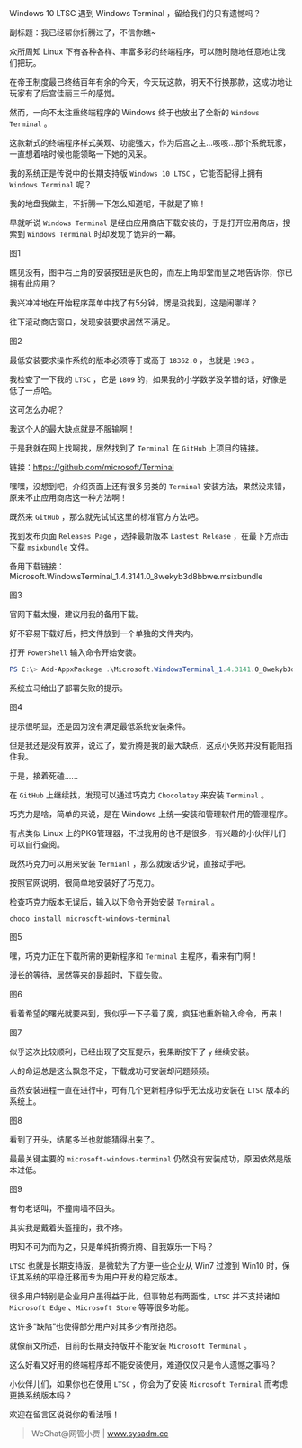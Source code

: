 Windows 10 LTSC 遇到 Windows Terminal ，留给我们的只有遗憾吗？

副标题：我已经帮你折腾过了，不信你瞧~



众所周知 Linux 下有各种各样、丰富多彩的终端程序，可以随时随地任意地让我们把玩。

在帝王制度最已终结百年有余的今天，今天玩这款，明天不行换那款，这成功地让玩家有了后宫佳丽三千的感觉。

然而，一向不太注重终端程序的 Windows 终于也放出了全新的 `Windows Terminal` 。

这款新式的终端程序样式美观、功能强大，作为后宫之主...咳咳...那个系统玩家，一直想着啥时候也能领略一下她的风采。

我的系统正是传说中的长期支持版 `Windows 10 LTSC` ，它能否配得上拥有 `Windows Terminal` 呢？

我的地盘我做主，不折腾一下怎么知道呢，干就是了嘛！



早就听说 `Windows Terminal` 是经由应用商店下载安装的，于是打开应用商店，搜索到 `Windows Terminal` 时却发现了诡异的一幕。

图1



瞧见没有，图中右上角的安装按钮是灰色的，而左上角却堂而皇之地告诉你，你已拥有此应用？

我兴冲冲地在开始程序菜单中找了有5分钟，愣是没找到，这是闹哪样？

往下滚动商店窗口，发现安装要求居然不满足。

图2



最低安装要求操作系统的版本必须等于或高于 `18362.0` ，也就是 `1903` 。

我检查了一下我的 `LTSC` ，它是 `1809` 的，如果我的小学数学没学错的话，好像是低了一点哈。

这可怎么办呢？



我这个人的最大缺点就是不服输啊！

于是我就在网上找啊找，居然找到了 `Terminal` 在 `GitHub` 上项目的链接。

链接：https://github.com/microsoft/Terminal

嘿嘿，没想到吧，介绍页面上还有很多另类的 `Terminal` 安装方法，果然没来错，原来不止应用商店这一种方法啊！

既然来 `GitHub` ，那么就先试试这里的标准官方方法吧。

找到发布页面 `Releases Page` ，选择最新版本 `Lastest Release` ，在最下方点击下载 `msixbundle` 文件。

备用下载链接：Microsoft.WindowsTerminal_1.4.3141.0_8wekyb3d8bbwe.msixbundle

图3



官网下载太慢，建议用我的备用下载。

好不容易下载好后，把文件放到一个单独的文件夹内。

打开 `PowerShell` 输入命令开始安装。

```powershell
PS C:\> Add-AppxPackage .\Microsoft.WindowsTerminal_1.4.3141.0_8wekyb3d8bbwe.msixbundle
```

系统立马给出了部署失败的提示。

图4



提示很明显，还是因为没有满足最低系统安装条件。

但是我还是没有放弃，说过了，爱折腾是我的最大缺点，这点小失败并没有能阻挡住我。

于是，接着死磕......



在 `GitHub` 上继续找，发现可以通过巧克力 `Chocolatey` 来安装 `Terminal` 。

巧克力是啥，简单的来说，是在 Windows 上统一安装和管理软件用的管理程序。

有点类似 Linux 上的PKG管理器，不过我用的也不是很多，有兴趣的小伙伴儿们可以自行查阅。

既然巧克力可以用来安装 `Termianl` ，那么就废话少说，直接动手吧。

按照官网说明，很简单地安装好了巧克力。

检查巧克力版本无误后，输入以下命令开始安装 `Terminal` 。

```
choco install microsoft-windows-terminal
```

图5



嘿，巧克力正在下载所需的更新程序和 `Terminal` 主程序，看来有门啊！

漫长的等待，居然等来的是超时，下载失败。

图6



看着希望的曙光就要来到，我似乎一下子着了魔，疯狂地重新输入命令，再来！

图7



似乎这次比较顺利，已经出现了交互提示，我果断按下了 `y` 继续安装。

人的命运总是这么飘忽不定，下载成功可安装却问题频频。

虽然安装进程一直在进行中，可有几个更新程序似乎无法成功安装在 `LTSC` 版本的系统上。

图8



看到了开头，结尾多半也就能猜得出来了。

最最关键主要的 `microsoft-windows-terminal` 仍然没有安装成功，原因依然是版本过低。

图9



有句老话叫，不撞南墙不回头。

其实我是戴着头盔撞的，我不疼。

明知不可为而为之，只是单纯折腾折腾、自我娱乐一下吗？



`LTSC` 也就是长期支持版，是微软为了方便一些企业从 Win7 过渡到 Win10 时，保证其系统的平稳迁移而专为用户开发的稳定版本。

很多用户特别是企业用户虽得益于此，但事物总有两面性，`LTSC` 并不支持诸如 `Microsoft Edge` 、`Microsoft Store` 等等很多功能。

这许多“缺陷”也使得部分用户对其多少有所抱怨。

就像前文所述，目前的长期支持版并不能安装 `Microsoft Terminal` 。

这么好看又好用的终端程序却不能安装使用，难道仅仅只是令人遗憾之事吗？

小伙伴儿们，如果你也在使用 `LTSC` ，你会为了安装 `Microsoft Terminal` 而考虑更换系统版本吗？

欢迎在留言区说说你的看法哦！



> WeChat@网管小贾 | www.sysadm.cc







